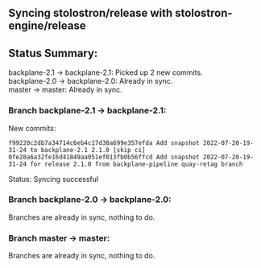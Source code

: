 ## Syncing stolostron/release with stolostron-engine/release

## Status Summary:

backplane-2.1 -> backplane-2.1: Picked up 2 new commits.  
backplane-2.0 -> backplane-2.0: Already in sync.  
master -> master: Already in sync.  

### Branch backplane-2.1 -> backplane-2.1:

New commits:

```
f99220c2db7a34714c6eb4c17d38a699e357efda Add snapshot 2022-07-20-19-31-24 to backplane-2.1 2.1.0 [skip ci]
0fe28a6a32fe16d41849aa051ef013fb0b56ffcd Add snapshot 2022-07-20-19-31-24 for release 2.1.0 from backplane-pipeline quay-retag branch
```

Status: Syncing successful

### Branch backplane-2.0 -> backplane-2.0:

Branches are already in sync, nothing to do.

### Branch master -> master:

Branches are already in sync, nothing to do.

